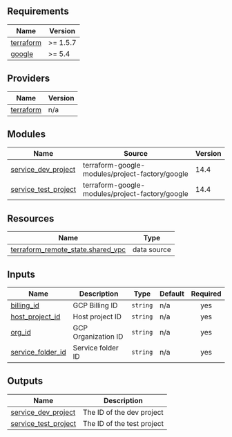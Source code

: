 <!-- BEGIN_TF_DOCS -->
## Requirements

| Name | Version |
|------|---------|
| <a name="requirement_terraform"></a> [terraform](#requirement\_terraform) | >= 1.5.7 |
| <a name="requirement_google"></a> [google](#requirement\_google) | >= 5.4 |

## Providers

| Name | Version |
|------|---------|
| <a name="provider_terraform"></a> [terraform](#provider\_terraform) | n/a |

## Modules

| Name | Source | Version |
|------|--------|---------|
| <a name="module_service_dev_project"></a> [service\_dev\_project](#module\_service\_dev\_project) | terraform-google-modules/project-factory/google | 14.4 |
| <a name="module_service_test_project"></a> [service\_test\_project](#module\_service\_test\_project) | terraform-google-modules/project-factory/google | 14.4 |

## Resources

| Name | Type |
|------|------|
| [terraform_remote_state.shared_vpc](https://registry.terraform.io/providers/hashicorp/terraform/latest/docs/data-sources/remote_state) | data source |

## Inputs

| Name | Description | Type | Default | Required |
|------|-------------|------|---------|:--------:|
| <a name="input_billing_id"></a> [billing\_id](#input\_billing\_id) | GCP Billing ID | `string` | n/a | yes |
| <a name="input_host_project_id"></a> [host\_project\_id](#input\_host\_project\_id) | Host project ID | `string` | n/a | yes |
| <a name="input_org_id"></a> [org\_id](#input\_org\_id) | GCP Organization ID | `string` | n/a | yes |
| <a name="input_service_folder_id"></a> [service\_folder\_id](#input\_service\_folder\_id) | Service folder ID | `string` | n/a | yes |

## Outputs

| Name | Description |
|------|-------------|
| <a name="output_service_dev_project"></a> [service\_dev\_project](#output\_service\_dev\_project) | The ID of the dev project |
| <a name="output_service_test_project"></a> [service\_test\_project](#output\_service\_test\_project) | The ID of the test project |
<!-- END_TF_DOCS -->